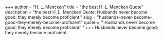 +++
author = "H. L. Mencken"
title = "the best H. L. Mencken Quote"
description = "the best H. L. Mencken Quote: Husbands never become good; they merely become proficient."
slug = "husbands-never-become-good-they-merely-become-proficient"
quote = '''Husbands never become good; they merely become proficient.'''
+++
Husbands never become good; they merely become proficient.
